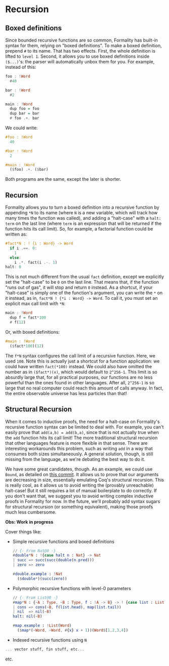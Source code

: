 # Recursion

## Boxed definitions

Since bounded recursive functions are so common, Formality has built-in syntax for them, relying on "boxed definitions". To make a boxed definition, prepend `#` to its name. That has two effects. First, the whole definition is lifted to `level 1`. Second, it allows you to use boxed definitions inside `($...)`'s: the parser will automatically unbox them for you. For example, instead of this:

```haskell
foo : !Word
  #40

bar : !Word
  #2

main : !Word
  dup foo = foo
  dup bar = bar
  # foo .+. bar
```

We could write:

```haskell
#foo : !Word
  40

#bar : !Word
  2

#main : !Word
  ($foo) .+. ($bar)
```

Both programs are the same, except the later is shorter.

## Recursion

Formality allows you to turn a boxed definition into a recursive function by appending `*N` to its name (where `N` is a new variable, which will track how many times the function was called), and adding a "halt-case" with a `halt: term` on the last line (where `term` is an expression that will be returned if the function hits its call limit). So, for example, a factorial function could be written as:

```haskell
#fact*N : ! {i : Word} -> Word
  if i .==. 0:
    1
  else:
    i .*. fact(i .-. 1)
halt: 0
```

This is not much different from the usual `fact` definition, except we explicitly set the "halt-case" to be `0` on the last line. That means that, if the function "runs out of gas", it will stop and return `0` instead. As a shortcut, if your "halt-case" is simply one of the function's argument, you can write the `*` on it instead, as in, `fact*N ! {*i : Word} -> Word`. To call it, you must set an explicit max call limit with `*N`:

```haskell
main : !Word
  dup f = fact*100
  # f(12)
```

Or, with boxed definitions:

```haskell 
#main : !Word
  ($fact*100)(12)
```

The `f*N` syntax configures the call limit of a recursive function. Here, we used `100`. Note this is actually just a shortcut for a function application: we could have written `fact(*100)` instead. We could also have omitted the number as in `($fact*)(x)`, which would default to `2^256-1`. This limit is so absurdly large that, for all practical purposes, our functions are no less powerful than the ones found in other languages. After all, `2^256-1` is so large that no real computer could reach this amount of calls anyway. In fact, the entire observable universe has less particles than that!

## Structural Recursion

When it comes to inductive proofs, the need for a halt-case on Formality's recursive function syntax can be limited to deal with. For example, you can't easily prove that `add(a,b) = add(b,a)`, since that is not actually true when the `add` function hits its call limit! The more traditional structural recursion that other languages feature is more flexible in that sense. There are interesting workarounds this problem, such as writing `add` in a way that consumes both sizes simultaneously. A general solution, though, is still missing from the language, as we're debating the best way to do it.

We have some great candidates, though. As an example, we could use `Bound`, as detailed on [this commit](https://github.com/moonad/Formality-Base/commit/b777d806c6fa37f2ce306fbe87b3ed267152b90c). It allows us to prove that our arguments are decreasing in size, essentially emulating Coq's structural recursion. This is really cool, as it allows us to avoid writing the (provably unreachable) halt-case! But it still requires a lot of manual boilerplate to do correctly. If you don't want that, we suggest you to avoid writing complex inductive proofs in Formality for now. In the future, we'll probably add syntax sugars for structural recursion (or something equivalent), making those proofs much less cumbersome.

**Obs: Work in progress**

Cover things like:

- Simple recursive functions and boxed definitions

    ```elm
    // {- From Nat@0 -}
    #double*N : !{case halt n : Nat} -> Nat
    | succ => succ(succ(double(n.pred)))
    | zero => zero

    #double.example : !Nat
      ($double*)(succ(zero))
    ```

- Polymorphic recursive functions with level-0 parameters

    ```elm
    // {- From List@0 -}
    #map*N : {~A : Type, ~B : Type, f : !A -> B} -> ! {case list : List(A)} -> List(B)
    | cons => cons(~B, f(list.head), map(list.tail))
    | nil  => nil(~B)
    halt: nil(~B)

    #map.example : !List(Word)
      ($map*(~Word, ~Word, #{x} x + 1))(Word$[1,2,3,4])
    ```

- Indexed recursive functions using `N`

```haskell
... vector stuff, fin stuff, etc...
```

etc.
